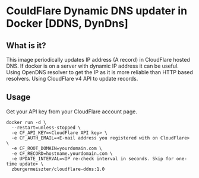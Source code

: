 # CouldFlare Dynamic DNS updater in Docker [DDNS, DynDns]

## What is it?
This image periodically updates IP address (A record) in CloudFlare hosted DNS.
If docker is on a server with dynamic IP address it can be useful.
Using OpenDNS resolver to get the IP as it is more reliable than HTTP based resolvers.
Using CloudFlare v4 API to update records.

## Usage

Get your API key from your CloudFlare account page.

```
docker run -d \
  --restart=unless-stopped \
  -e CF_API_KEY=<CloudFlare API key> \
  -e CF_AUTH_EMAIL=<E-mail address you registered with on CloudFlare> \
  -e CF_ROOT_DOMAIN=yourdomain.com \
  -e CF_RECORD=hostname.yourdomain.com \
  -e UPDATE_INTERVAL=<IP re-check interval in seconds. Skip for one-time update> \
  zburgermeiszter/cloudflare-ddns:1.0
```